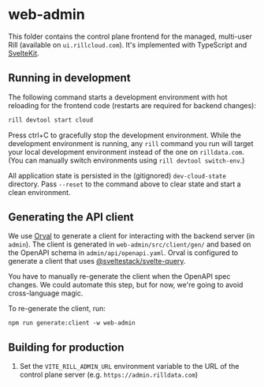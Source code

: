 # web-admin

This folder contains the control plane frontend for the managed, multi-user Rill (available on `ui.rillcloud.com`). It's implemented with TypeScript and [SvelteKit](https://kit.svelte.dev). 

## Running in development

The following command starts a development environment with hot reloading for the frontend code (restarts are required for backend changes):
```bash
rill devtool start cloud
```

Press ctrl+C to gracefully stop the development environment. While the development environment is running, any `rill` command you run will target your local development environment instead of the one on `rilldata.com`. (You can manually switch environments using `rill devtool switch-env`.)

All application state is persisted in the (gitignored) `dev-cloud-state` directory. Pass `--reset` to the command above to clear state and start a clean environment.

## Generating the API client

We use [Orval](https://orval.dev) to generate a client for interacting with the backend server (in `admin`). The client is generated in `web-admin/src/client/gen/` and based on the OpenAPI schema in `admin/api/openapi.yaml`. Orval is configured to generate a client that uses [@sveltestack/svelte-query](https://sveltequery.vercel.app).

You have to manually re-generate the client when the OpenAPI spec changes. We could automate this step, but for now, we're going to avoid cross-language magic.

To re-generate the client, run:

```script
npm run generate:client -w web-admin
```

## Building for production

1. Set the `VITE_RILL_ADMIN_URL` environment variable to the URL of the control plane server (e.g. `https://admin.rilldata.com`)
